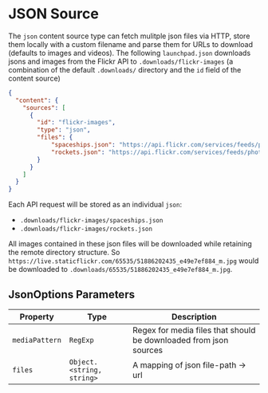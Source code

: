 # JSON Source

The `json` content source type can fetch mulitple json files via HTTP, store them locally with a custom filename and parse them for URLs to download (defaults to images and videos).
The following `launchpad.json` downloads jsons and images from the Flickr API to `.downloads/flickr-images` (a combination of the default `.downloads/` directory and the `id` field of the content source)

```json
{
  "content": {
    "sources": [
      {
        "id": "flickr-images",
        "type": "json",
        "files": {
            "spaceships.json": "https://api.flickr.com/services/feeds/photos_public.gne?format=json&nojsoncallback=1&tags=spaceship",
            "rockets.json": "https://api.flickr.com/services/feeds/photos_public.gne?format=json&nojsoncallback=1&tags=rocket"
        }
      }
    ]
  }
}
```

Each API request will be stored as an individual `json`:
- `.downloads/flickr-images/spaceships.json`
- `.downloads/flickr-images/rockets.json`

All images contained in these json files will be downloaded while retaining the remote directory structure. So `https://live.staticflickr.com/65535/51886202435_e49e7ef884_m.jpg` would be downloaded to `.downloads/65535/51886202435_e49e7ef884_m.jpg`.



## JsonOptions Parameters

| Property | Type | Description |
| - | - | - |
| <a name="module_json-source.JsonOptions+mediaPattern">`mediaPattern`</a> |  <code>RegExp</code>| Regex for media files that should be downloaded from json sources |
| <a name="module_json-source.JsonOptions+files">`files`</a> |  <code>Object.&lt;string, string&gt;</code>| A mapping of json file-path -&gt; url |
